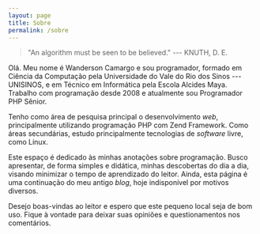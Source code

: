 ```yaml
---
layout: page
title: Sobre
permalink: /sobre
---
```


> "An algorithm must be seen to be believed." --- KNUTH, D. E.

Olá. Meu nome é Wanderson Camargo e sou programador, formado em Ciência da
Computação pela Universidade do Vale do Rio dos Sinos --- UNISINOS, e em Técnico
em Informática pela Escola Alcides Maya. Trabalho com programação desde 2008 e
atualmente sou Programador PHP Sênior.

Tenho como área de pesquisa principal o desenvolvimento _web_, principalmente
utilizando programação PHP com Zend Framework. Como áreas secundárias, estudo
principalmente tecnologias de _software_ livre, como Linux.

Este espaço é dedicado às minhas anotações sobre programação. Busco apresentar,
de forma simples e didática, minhas descobertas do dia a dia, visando minimizar
o tempo de aprendizado do leitor. Ainda, esta página é uma continuação do meu
antigo _blog_, hoje indisponível por motivos diversos.

Desejo boas-vindas ao leitor e espero que este pequeno local seja de bom uso.
Fique à vontade para deixar suas opiniões e questionamentos nos comentários.
